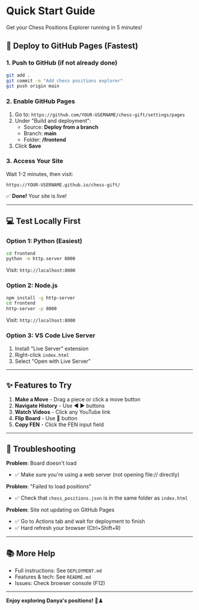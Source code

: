 # Quick Start Guide

Get your Chess Positions Explorer running in 5 minutes!

## 🚀 Deploy to GitHub Pages (Fastest)

### 1. Push to GitHub (if not already done)

```bash
git add .
git commit -m "Add chess positions explorer"
git push origin main
```

### 2. Enable GitHub Pages

1. Go to: `https://github.com/YOUR-USERNAME/chess-gift/settings/pages`
2. Under "Build and deployment":
   - Source: **Deploy from a branch**
   - Branch: **main**
   - Folder: **/frontend**
3. Click **Save**

### 3. Access Your Site

Wait 1-2 minutes, then visit:
```
https://YOUR-USERNAME.github.io/chess-gift/
```

✅ **Done!** Your site is live!

---

## 💻 Test Locally First

### Option 1: Python (Easiest)

```bash
cd frontend
python -m http.server 8000
```

Visit: `http://localhost:8000`

### Option 2: Node.js

```bash
npm install -g http-server
cd frontend
http-server -p 8000
```

Visit: `http://localhost:8000`

### Option 3: VS Code Live Server

1. Install "Live Server" extension
2. Right-click `index.html`
3. Select "Open with Live Server"

---

## ✨ Features to Try

1. **Make a Move** - Drag a piece or click a move button
2. **Navigate History** - Use ◀️ ▶️ buttons
3. **Watch Videos** - Click any YouTube link
4. **Flip Board** - Use 🔄 button
5. **Copy FEN** - Click the FEN input field

---

## 🐛 Troubleshooting

**Problem**: Board doesn't load
- ✅ Make sure you're using a web server (not opening file:// directly)

**Problem**: "Failed to load positions"
- ✅ Check that `chess_positions.json` is in the same folder as `index.html`

**Problem**: Site not updating on GitHub Pages
- ✅ Go to Actions tab and wait for deployment to finish
- ✅ Hard refresh your browser (Ctrl+Shift+R)

---

## 📚 More Help

- Full instructions: See `DEPLOYMENT.md`
- Features & tech: See `README.md`
- Issues: Check browser console (F12)

---

**Enjoy exploring Danya's positions!** 🎯♟️


